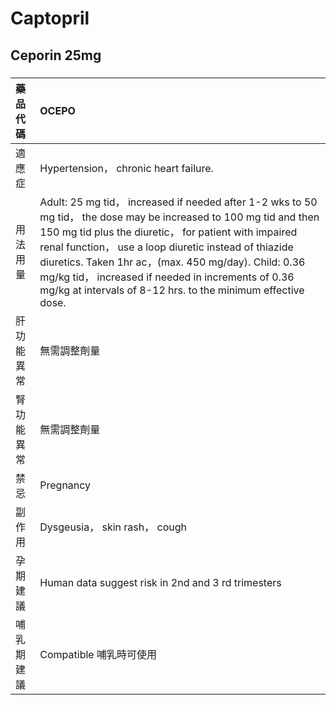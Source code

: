 # Captopril

## Ceporin 25mg

##### 

| 藥品代碼   | OCEPO                                                                                                                                                                                                                                                                                                                                                                                                               |
|:-----------|:--------------------------------------------------------------------------------------------------------------------------------------------------------------------------------------------------------------------------------------------------------------------------------------------------------------------------------------------------------------------------------------------------------------------|
| 適應症     | Hypertension， chronic heart failure.                                                                                                                                                                                                                                                                                                                                                                               |
| 用法用量   | Adult: 25 mg tid， increased if needed after 1-2 wks to 50 mg tid， the dose may be increased to 100 mg tid and then 150 mg tid plus the diuretic， for patient with impaired renal function， use a loop diuretic instead of thiazide diuretics. Taken 1hr ac，(max. 450 mg/day). Child: 0.36 mg/kg tid， increased if needed in increments of 0.36 mg/kg at intervals of 8-12 hrs. to the minimum effective dose. |
| 肝功能異常 | 無需調整劑量                                                                                                                                                                                                                                                                                                                                                                                                        |
| 腎功能異常 | 無需調整劑量                                                                                                                                                                                                                                                                                                                                                                                                        |
| 禁忌       | Pregnancy                                                                                                                                                                                                                                                                                                                                                                                                           |
| 副作用     | Dysgeusia， skin rash， cough                                                                                                                                                                                                                                                                                                                                                                                       |
| 孕期建議   | Human data suggest risk in 2nd and 3 rd trimesters                                                                                                                                                                                                                                                                                                                                                                  |
| 哺乳期建議 | Compatible 哺乳時可使用                                                                                                                                                                                                                                                                                                                                                                                             |

